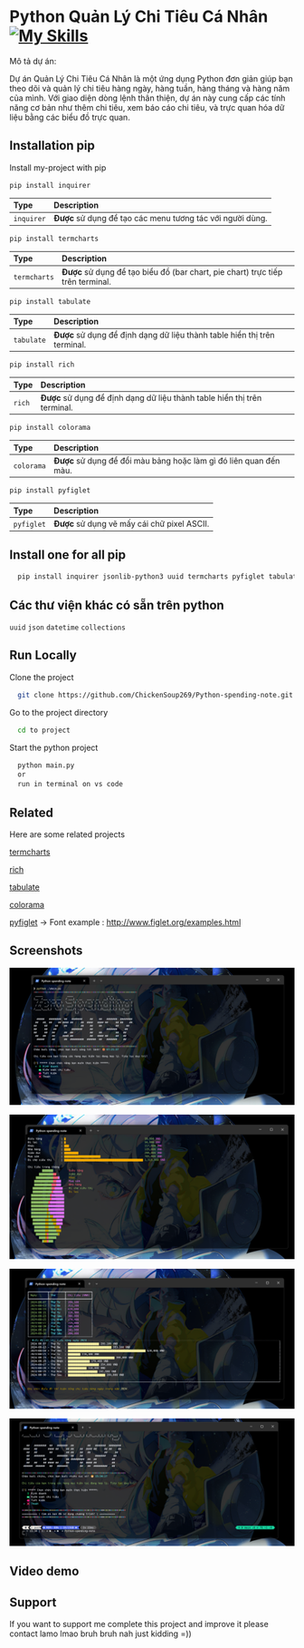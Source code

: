 # Python Quản Lý Chi Tiêu Cá Nhân [![My Skills](https://skillicons.dev/icons?i=python)](https://skillicons.dev)

Mô tả dự án:

Dự án Quản Lý Chi Tiêu Cá Nhân là một ứng dụng Python đơn giản giúp bạn theo dõi và quản lý chi tiêu hàng ngày, hàng tuần, hàng tháng và hàng năm của mình. Với giao diện dòng lệnh thân thiện, dự án này cung cấp các tính năng cơ bản như thêm chi tiêu, xem báo cáo chi tiêu, và trực quan hóa dữ liệu bằng các biểu đồ trực quan.

## Installation pip

Install my-project with pip

```bash
pip install inquirer
```

| Type       | Description                                                |
| :--------- | :--------------------------------------------------------- |
| `inquirer` | **Được** sử dụng để tạo các menu tương tác với người dùng. |

```bash
pip install termcharts
```

| Type         | Description                                                                     |
| :----------- | :------------------------------------------------------------------------------ |
| `termcharts` | **Được** sử dụng để tạo biểu đồ (bar chart, pie chart) trực tiếp trên terminal. |

```bash
pip install tabulate
```

| Type       | Description                                                               |
| :--------- | :------------------------------------------------------------------------ |
| `tabulate` | **Được** sử dụng để định dạng dữ liệu thành table hiển thị trên terminal. |

```bash
pip install rich
```

| Type   | Description                                                               |
| :----- | :------------------------------------------------------------------------ |
| `rich` | **Được** sử dụng để định dạng dữ liệu thành table hiển thị trên terminal. |

```bash
pip install colorama
```

| Type       | Description                                                        |
| :--------- | :----------------------------------------------------------------- |
| `colorama` | **Được** sử dụng để đổi màu bảng hoặc làm gì đó liên quan đến màu. |

```bash
pip install pyfiglet
```

| Type       | Description                                  |
| :--------- | :------------------------------------------- |
| `pyfiglet` | **Được** sử dụng vẽ mấy cái chữ pixel ASCII. |

## Install one for all pip

```bash
  pip install inquirer jsonlib-python3 uuid termcharts pyfiglet tabulate colorama rich
```

## Các thư viện khác có sẵn trên python

`uuid`
`json`
`datetime`
`collections`

## Run Locally

Clone the project

```bash
  git clone https://github.com/ChickenSoup269/Python-spending-note.git
```

Go to the project directory

```bash
  cd to project
```

Start the python project

```bash
  python main.py
  or
  run in terminal on vs code
```

## Related

Here are some related projects

[termcharts](https://pypi.org/project/termcharts/)

[rich](https://rich.readthedocs.io/en/stable/introduction.html)

[tabulate](https://pypi.org/project/tabulate/)

[colorama](https://pypi.org/project/colorama/)

[pyfiglet](https://pypi.org/project/pyfiglet/) -> Font example : http://www.figlet.org/examples.html

## Screenshots

![App Screenshot](https://github.com/ChickenSoup269/Python-spending-note/blob/main/screenShot/Screenshot%202024-08-30%20072147.png)

![App Screenshot](https://github.com/ChickenSoup269/Python-spending-note/blob/main/screenShot/Screenshot%202024-08-30%20072159.png)

![App Screenshot](https://github.com/ChickenSoup269/Python-spending-note/blob/main/screenShot/Screenshot%202024-08-30%20072209.png) 

![App Screenshot](https://github.com/ChickenSoup269/Python-spending-note/blob/main/screenShot/image.png) 

## Video demo

## Support

If you want to support me complete this project and improve it please contact lamo lmao bruh bruh nah just kidding =))
